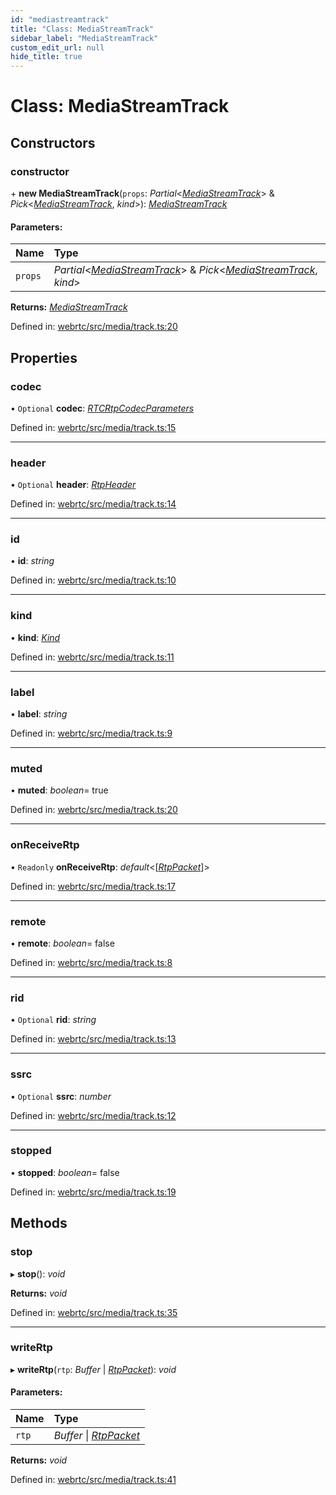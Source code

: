 ```yaml
---
id: "mediastreamtrack"
title: "Class: MediaStreamTrack"
sidebar_label: "MediaStreamTrack"
custom_edit_url: null
hide_title: true
---
```


# Class: MediaStreamTrack

## Constructors

### constructor

\+ **new MediaStreamTrack**(`props`: *Partial*<[*MediaStreamTrack*](mediastreamtrack.md)\> & *Pick*<[*MediaStreamTrack*](mediastreamtrack.md), *kind*\>): [*MediaStreamTrack*](mediastreamtrack.md)

#### Parameters:

Name | Type |
:------ | :------ |
`props` | *Partial*<[*MediaStreamTrack*](mediastreamtrack.md)\> & *Pick*<[*MediaStreamTrack*](mediastreamtrack.md), *kind*\> |

**Returns:** [*MediaStreamTrack*](mediastreamtrack.md)

Defined in: [webrtc/src/media/track.ts:20](https://github.com/shinyoshiaki/werift-webrtc/blob/8232339/packages/webrtc/src/media/track.ts#L20)

## Properties

### codec

• `Optional` **codec**: [*RTCRtpCodecParameters*](rtcrtpcodecparameters.md)

Defined in: [webrtc/src/media/track.ts:15](https://github.com/shinyoshiaki/werift-webrtc/blob/8232339/packages/webrtc/src/media/track.ts#L15)

___

### header

• `Optional` **header**: [*RtpHeader*](rtpheader.md)

Defined in: [webrtc/src/media/track.ts:14](https://github.com/shinyoshiaki/werift-webrtc/blob/8232339/packages/webrtc/src/media/track.ts#L14)

___

### id

• **id**: *string*

Defined in: [webrtc/src/media/track.ts:10](https://github.com/shinyoshiaki/werift-webrtc/blob/8232339/packages/webrtc/src/media/track.ts#L10)

___

### kind

• **kind**: [*Kind*](../modules.md#kind)

Defined in: [webrtc/src/media/track.ts:11](https://github.com/shinyoshiaki/werift-webrtc/blob/8232339/packages/webrtc/src/media/track.ts#L11)

___

### label

• **label**: *string*

Defined in: [webrtc/src/media/track.ts:9](https://github.com/shinyoshiaki/werift-webrtc/blob/8232339/packages/webrtc/src/media/track.ts#L9)

___

### muted

• **muted**: *boolean*= true

Defined in: [webrtc/src/media/track.ts:20](https://github.com/shinyoshiaki/werift-webrtc/blob/8232339/packages/webrtc/src/media/track.ts#L20)

___

### onReceiveRtp

• `Readonly` **onReceiveRtp**: *default*<[[*RtpPacket*](rtppacket.md)]\>

Defined in: [webrtc/src/media/track.ts:17](https://github.com/shinyoshiaki/werift-webrtc/blob/8232339/packages/webrtc/src/media/track.ts#L17)

___

### remote

• **remote**: *boolean*= false

Defined in: [webrtc/src/media/track.ts:8](https://github.com/shinyoshiaki/werift-webrtc/blob/8232339/packages/webrtc/src/media/track.ts#L8)

___

### rid

• `Optional` **rid**: *string*

Defined in: [webrtc/src/media/track.ts:13](https://github.com/shinyoshiaki/werift-webrtc/blob/8232339/packages/webrtc/src/media/track.ts#L13)

___

### ssrc

• `Optional` **ssrc**: *number*

Defined in: [webrtc/src/media/track.ts:12](https://github.com/shinyoshiaki/werift-webrtc/blob/8232339/packages/webrtc/src/media/track.ts#L12)

___

### stopped

• **stopped**: *boolean*= false

Defined in: [webrtc/src/media/track.ts:19](https://github.com/shinyoshiaki/werift-webrtc/blob/8232339/packages/webrtc/src/media/track.ts#L19)

## Methods

### stop

▸ **stop**(): *void*

**Returns:** *void*

Defined in: [webrtc/src/media/track.ts:35](https://github.com/shinyoshiaki/werift-webrtc/blob/8232339/packages/webrtc/src/media/track.ts#L35)

___

### writeRtp

▸ **writeRtp**(`rtp`: *Buffer* \| [*RtpPacket*](rtppacket.md)): *void*

#### Parameters:

Name | Type |
:------ | :------ |
`rtp` | *Buffer* \| [*RtpPacket*](rtppacket.md) |

**Returns:** *void*

Defined in: [webrtc/src/media/track.ts:41](https://github.com/shinyoshiaki/werift-webrtc/blob/8232339/packages/webrtc/src/media/track.ts#L41)
